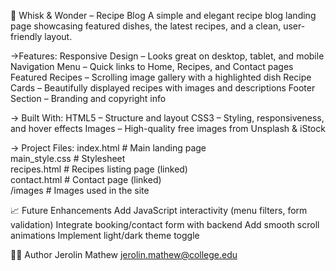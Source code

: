 🥄 Whisk & Wonder – Recipe Blog
A simple and elegant recipe blog landing page showcasing featured dishes, the latest recipes, and a clean, user-friendly layout.

->Features:
Responsive Design – Looks great on desktop, tablet, and mobile
Navigation Menu – Quick links to Home, Recipes, and Contact pages
Featured Recipes – Scrolling image gallery with a highlighted dish
Recipe Cards – Beautifully displayed recipes with images and descriptions
Footer Section – Branding and copyright info

-> Built With:
HTML5 – Structure and layout
CSS3 – Styling, responsiveness, and hover effects
Images – High-quality free images from Unsplash & iStock

-> Project Files:
index.html       # Main landing page  
main_style.css   # Stylesheet  
recipes.html     # Recipes listing page (linked)  
contact.html     # Contact page (linked)  
/images          # Images used in the site  

📈 Future Enhancements
Add JavaScript interactivity (menu filters, form validation)
Integrate booking/contact form with backend
Add smooth scroll animations
Implement light/dark theme toggle

👨‍💻 Author
Jerolin Mathew
jerolin.mathew@college.edu

